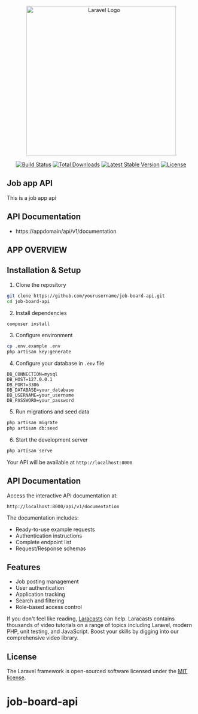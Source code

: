 <p align="center"><a href="https://laravel.com" target="_blank"><img src="https://raw.githubusercontent.com/laravel/art/master/logo-lockup/5%20SVG/2%20CMYK/1%20Full%20Color/laravel-logolockup-cmyk-red.svg" width="400" alt="Laravel Logo"></a></p>

<p align="center">
<a href="https://github.com/laravel/framework/actions"><img src="https://github.com/laravel/framework/workflows/tests/badge.svg" alt="Build Status"></a>
<a href="https://packagist.org/packages/laravel/framework"><img src="https://img.shields.io/packagist/dt/laravel/framework" alt="Total Downloads"></a>
<a href="https://packagist.org/packages/laravel/framework"><img src="https://img.shields.io/packagist/v/laravel/framework" alt="Latest Stable Version"></a>
<a href="https://packagist.org/packages/laravel/framework"><img src="https://img.shields.io/packagist/l/laravel/framework" alt="License"></a>
</p>

## Job app API
This is a job app api


## API Documentation
- https://appdomain/api/v1/documentation

## APP OVERVIEW

## Installation & Setup

1. Clone the repository
```bash
git clone https://github.com/yourusername/job-board-api.git
cd job-board-api
```

2. Install dependencies
```bash
composer install
```

3. Configure environment
```bash
cp .env.example .env
php artisan key:generate
```

4. Configure your database in `.env` file
```
DB_CONNECTION=mysql
DB_HOST=127.0.0.1
DB_PORT=3306
DB_DATABASE=your_database
DB_USERNAME=your_username
DB_PASSWORD=your_password
```

5. Run migrations and seed data
```bash
php artisan migrate
php artisan db:seed
```

6. Start the development server
```bash
php artisan serve
```
Your API will be available at `http://localhost:8000`

## API Documentation

Access the interactive API documentation at:
```
http://localhost:8000/api/v1/documentation
```

The documentation includes:
- Ready-to-use example requests
- Authentication instructions
- Complete endpoint list
- Request/Response schemas

## Features
- Job posting management
- User authentication
- Application tracking
- Search and filtering
- Role-based access control

If you don't feel like reading, [Laracasts](https://laracasts.com) can help. Laracasts contains thousands of video tutorials on a range of topics including Laravel, modern PHP, unit testing, and JavaScript. Boost your skills by digging into our comprehensive video library.


## License

The Laravel framework is open-sourced software licensed under the [MIT license](https://opensource.org/licenses/MIT).
# job-board-api
